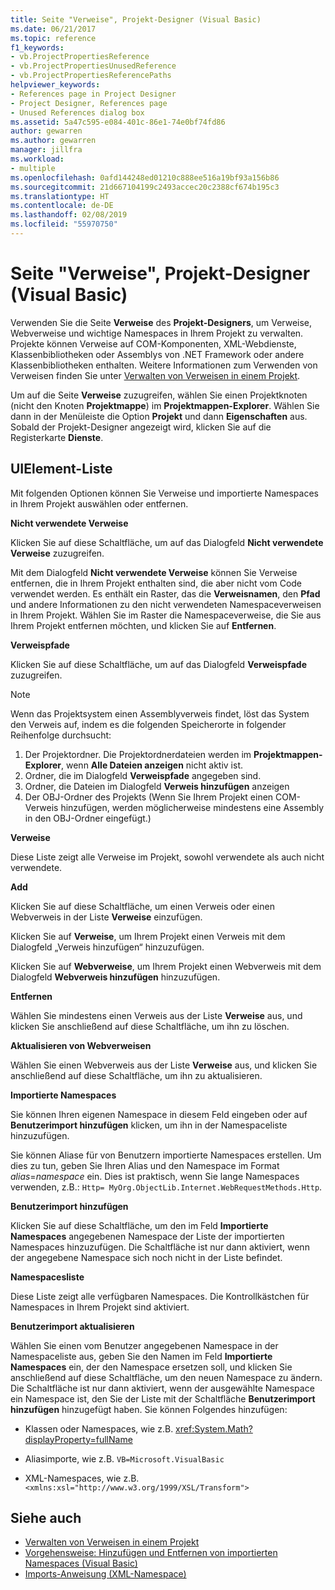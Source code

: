 ```yaml
---
title: Seite "Verweise", Projekt-Designer (Visual Basic)
ms.date: 06/21/2017
ms.topic: reference
f1_keywords:
- vb.ProjectPropertiesReference
- vb.ProjectPropertiesUnusedReference
- vb.ProjectPropertiesReferencePaths
helpviewer_keywords:
- References page in Project Designer
- Project Designer, References page
- Unused References dialog box
ms.assetid: 5a47c595-e084-401c-86e1-74e0bf74fd86
author: gewarren
ms.author: gewarren
manager: jillfra
ms.workload:
- multiple
ms.openlocfilehash: 0afd144248ed01210c888ee516a19bf93a156b86
ms.sourcegitcommit: 21d667104199c2493accec20c2388cf674b195c3
ms.translationtype: HT
ms.contentlocale: de-DE
ms.lasthandoff: 02/08/2019
ms.locfileid: "55970750"
---
```

# <a name="references-page-project-designer-visual-basic"></a>Seite "Verweise", Projekt-Designer (Visual Basic)

Verwenden Sie die Seite **Verweise** des **Projekt-Designers**, um Verweise, Webverweise und wichtige Namespaces in Ihrem Projekt zu verwalten. Projekte können Verweise auf COM-Komponenten, XML-Webdienste, Klassenbibliotheken oder Assemblys von .NET Framework oder andere Klassenbibliotheken enthalten. Weitere Informationen zum Verwenden von Verweisen finden Sie unter [Verwalten von Verweisen in einem Projekt](../../ide/managing-references-in-a-project.md).

Um auf die Seite **Verweise** zuzugreifen, wählen Sie einen Projektknoten (nicht den Knoten **Projektmappe**) im **Projektmappen-Explorer**. Wählen Sie dann in der Menüleiste die Option **Projekt** und dann **Eigenschaften** aus. Sobald der Projekt-Designer angezeigt wird, klicken Sie auf die Registerkarte **Dienste**.

## <a name="uielement-list"></a>UIElement-Liste

Mit folgenden Optionen können Sie Verweise und importierte Namespaces in Ihrem Projekt auswählen oder entfernen.

**Nicht verwendete Verweise**

Klicken Sie auf diese Schaltfläche, um auf das Dialogfeld **Nicht verwendete Verweise** zuzugreifen.

Mit dem Dialogfeld **Nicht verwendete Verweise** können Sie Verweise entfernen, die in Ihrem Projekt enthalten sind, die aber nicht vom Code verwendet werden. Es enthält ein Raster, das die **Verweisnamen**, den **Pfad** und andere Informationen zu den nicht verwendeten Namespaceverweisen in Ihrem Projekt. Wählen Sie im Raster die Namespaceverweise, die Sie aus Ihrem Projekt entfernen möchten, und klicken Sie auf **Entfernen**.

**Verweispfade**

Klicken Sie auf diese Schaltfläche, um auf das Dialogfeld **Verweispfade** zuzugreifen.

> [!NOTE]
> Wenn das Projektsystem einen Assemblyverweis findet, löst das System den Verweis auf, indem es die folgenden Speicherorte in folgender Reihenfolge durchsucht:
>
> 1. Der Projektordner. Die Projektordnerdateien werden im **Projektmappen-Explorer**, wenn **Alle Dateien anzeigen** nicht aktiv ist.
> 2. Ordner, die im Dialogfeld **Verweispfade** angegeben sind.
> 3. Ordner, die Dateien im Dialogfeld **Verweis hinzufügen** anzeigen
> 4. Der OBJ-Ordner des Projekts (Wenn Sie Ihrem Projekt einen COM-Verweis hinzufügen, werden möglicherweise mindestens eine Assembly in den OBJ-Ordner eingefügt.)

 **Verweise**

 Diese Liste zeigt alle Verweise im Projekt, sowohl verwendete als auch nicht verwendete.

 **Add**

 Klicken Sie auf diese Schaltfläche, um einen Verweis oder einen Webverweis in der Liste **Verweise** einzufügen.

 Klicken Sie auf **Verweise**, um Ihrem Projekt einen Verweis mit dem Dialogfeld „Verweis hinzufügen“ hinzuzufügen.

 Klicken Sie auf **Webverweise**, um Ihrem Projekt einen Webverweis mit dem Dialogfeld **Webverweis hinzufügen** hinzuzufügen.

 **Entfernen**

 Wählen Sie mindestens einen Verweis aus der Liste **Verweise** aus, und klicken Sie anschließend auf diese Schaltfläche, um ihn zu löschen.

 **Aktualisieren von Webverweisen**

 Wählen Sie einen Webverweis aus der Liste **Verweise** aus, und klicken Sie anschließend auf diese Schaltfläche, um ihn zu aktualisieren.

 **Importierte Namespaces**

 Sie können Ihren eigenen Namespace in diesem Feld eingeben oder auf **Benutzerimport hinzufügen** klicken, um ihn in der Namespaceliste hinzuzufügen.

 Sie können Aliase für von Benutzern importierte Namespaces erstellen. Um dies zu tun, geben Sie Ihren Alias und den Namespace im Format *alias*=*namespace* ein. Dies ist praktisch, wenn Sie lange Namespaces verwenden, z.B.: `Http= MyOrg.ObjectLib.Internet.WebRequestMethods.Http`.

 **Benutzerimport hinzufügen**

 Klicken Sie auf diese Schaltfläche, um den im Feld **Importierte Namespaces** angegebenen Namespace der Liste der importierten Namespaces hinzuzufügen. Die Schaltfläche ist nur dann aktiviert, wenn der angegebene Namespace sich noch nicht in der Liste befindet.

 **Namespacesliste**

 Diese Liste zeigt alle verfügbaren Namespaces. Die Kontrollkästchen für Namespaces in Ihrem Projekt sind aktiviert.

 **Benutzerimport aktualisieren**

 Wählen Sie einen vom Benutzer angegebenen Namespace in der Namespaceliste aus, geben Sie den Namen im Feld **Importierte Namespaces** ein, der den Namespace ersetzen soll, und klicken Sie anschließend auf diese Schaltfläche, um den neuen Namespace zu ändern. Die Schaltfläche ist nur dann aktiviert, wenn der ausgewählte Namespace ein Namespace ist, den Sie der Liste mit der Schaltfläche **Benutzerimport hinzufügen** hinzugefügt haben. Sie können Folgendes hinzufügen:

-   Klassen oder Namespaces, wie z.B. <xref:System.Math?displayProperty=fullName>

-   Aliasimporte, wie z.B. `VB=Microsoft.VisualBasic`

-   XML-Namespaces, wie z.B. `<xmlns:xsl="http://www.w3.org/1999/XSL/Transform">`

## <a name="see-also"></a>Siehe auch

- [Verwalten von Verweisen in einem Projekt](../../ide/managing-references-in-a-project.md)
- [Vorgehensweise: Hinzufügen und Entfernen von importierten Namespaces (Visual Basic)](../../ide/how-to-add-or-remove-imported-namespaces-visual-basic.md)
- [Imports-Anweisung (XML-Namespace)](/dotnet/visual-basic/language-reference/statements/imports-statement-xml-namespace)
